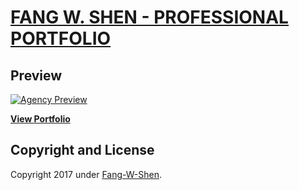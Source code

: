 # [FANG W. SHEN - PROFESSIONAL PORTFOLIO](https://fang-w-shen.github.io/Professional-Portfolio/)

## Preview

[![Agency Preview](https://raw.githubusercontent.com/shenf1/Professional-Portfolio/master/img/portfolio/accutemp.png)](https://fang-w-shen.github.io/Professional-Portfolio/)

**[View Portfolio](https://fang-w-shen.github.io/Professional-Portfolio/)**


## Copyright and License
Copyright 2017 under [Fang-W-Shen](https://github.com/fang-w-shen).
